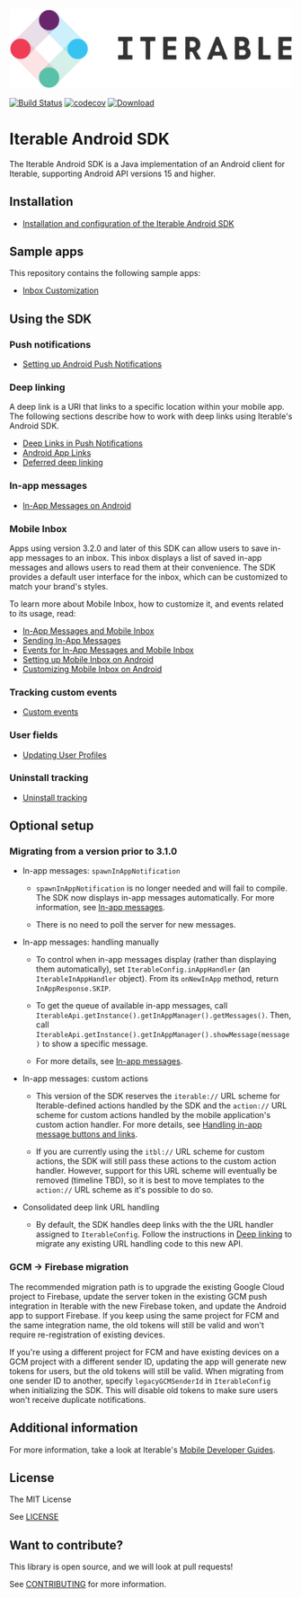 <img src="Iterable-Logo.svg">

[![Build Status](https://travis-ci.org/Iterable/iterable-android-sdk.svg?branch=master)](https://travis-ci.org/Iterable/iterable-android-sdk)
[![codecov](https://codecov.io/gh/Iterable/iterable-android-sdk/branch/master/graph/badge.svg)](https://codecov.io/gh/Iterable/iterable-android-sdk)
[![Download](https://api.bintray.com/packages/davidtruong/maven/Iterable-SDK/images/download.svg)](https://bintray.com/davidtruong/maven/Iterable-SDK/_latestVersion)

# Iterable Android SDK

The Iterable Android SDK is a Java implementation of an Android client for Iterable, supporting Android API versions 15 and higher.

## Installation

- [Installation and configuration of the Iterable Android SDK](https://support.iterable.com/hc/articles/360035019712-Iterable-s-Android-SDK-)

## Sample apps

This repository contains the following sample apps:

- [Inbox Customization](https://github.com/Iterable/iterable-android-sdk/tree/master/sample-apps/inbox-customization)

## Using the SDK

### Push notifications

- [Setting up Android Push Notifications](https://support.iterable.com/hc/articles/115000331943)

### Deep linking

A deep link is a URI that links to a specific location within your mobile 
app. The following sections describe how to work with deep links using
Iterable's Android SDK.

- [Deep Links in Push Notifications](https://support.iterable.com/hc/en-us/articles/360035453971#android-deep-links)
- [Android App Links](https://support.iterable.com/hc/en-us/articles/360035127392)
- [Deferred deep linking](https://support.iterable.com/hc/articles/360035165872)

### In-app messages

- [In-App Messages on Android](https://support.iterable.com/hc/en-us/articles/360035537231)

### Mobile Inbox

Apps using version 3.2.0 and later of this SDK can allow users to save in-app
messages to an inbox. This inbox displays a list of saved in-app messages and
allows users to read them at their convenience. The SDK provides a default user
interface for the inbox, which can be customized to match your brand's styles.

To learn more about Mobile Inbox, how to customize it, and events related to
its usage, read:

- [In-App Messages and Mobile Inbox](https://support.iterable.com/hc/articles/217517406)
- [Sending In-App Messages](https://support.iterable.com/hc/articles/360034903151)
- [Events for In-App Messages and Mobile Inbox](https://support.iterable.com/hc/articles/360038939972)
- [Setting up Mobile Inbox on Android](https://support.iterable.com/hc/articles/360038744152)
- [Customizing Mobile Inbox on Android](https://support.iterable.com/hc/articles/360039189931)

### Tracking custom events

- [Custom events](https://support.iterable.com/hc/articles/360035395671)
    
### User fields

- [Updating User Profiles](https://support.iterable.com/hc/articles/360035402611)
    
### Uninstall tracking

- [Uninstall tracking](https://support.iterable.com/hc/articles/205730229#uninstall)
## Optional setup

### Migrating from a version prior to 3.1.0

- In-app messages: `spawnInAppNotification`

    - `spawnInAppNotification` is no longer needed and will fail to compile.
    The SDK now displays in-app messages automatically. For more information,
    see [In-app messages](#in-app-messages).

    - There is no need to poll the server for new messages.

- In-app messages: handling manually

    - To control when in-app messages display (rather than displaying them
    automatically), set `IterableConfig.inAppHandler` (an
    `IterableInAppHandler` object). From its `onNewInApp` method, return
    `InAppResponse.SKIP`.

    - To get the queue of available in-app messages, call
    `IterableApi.getInstance().getInAppManager().getMessages()`. Then, call
    `IterableApi.getInstance().getInAppManager().showMessage(message)`
    to show a specific message.

    - For more details, see [In-app messages](#in-app-messages).

- In-app messages: custom actions

    - This version of the SDK reserves the `iterable://` URL scheme for
    Iterable-defined actions handled by the SDK and the `action://` URL
    scheme for custom actions handled by the mobile application's custom
    action handler. For more details, see
    [Handling in-app message buttons and links](#handling-in-app-message-buttons-and-links).

    - If you are currently using the `itbl://` URL scheme for custom actions,
    the SDK will still pass these actions to the custom action handler.
    However, support for this URL scheme will eventually be removed (timeline
    TBD), so it is best to move templates to the `action://` URL scheme as
    it's possible to do so.

- Consolidated deep link URL handling

    - By default, the SDK handles deep links with the the URL handler
    assigned to `IterableConfig`. Follow the instructions in
    [Deep linking](#deep-linking) to migrate any existing URL handling code
    to this new API.

### GCM -> Firebase migration

The recommended migration path is to upgrade the existing Google Cloud project to Firebase, update the server token in the existing GCM push integration in Iterable with the new Firebase token, and update the Android app to support Firebase. If you keep using the same project for FCM and the same integration name, the old tokens will still be valid and won't require re-registration of existing devices.

If you're using a different project for FCM and have existing devices on a GCM project with a different sender ID, updating the app will generate new tokens for users, but the old tokens will still be valid. When migrating from one sender ID to another, specify `legacyGCMSenderId` in `IterableConfig` when initializing the SDK. This will disable old tokens to make sure users won't receive duplicate notifications.

## Additional information

For more information, take a look at Iterable's [Mobile Developer Guides](https://support.iterable.com/hc/categories/360002288712).

## License

The MIT License

See [LICENSE](https://github.com/Iterable/iterable-android-sdk/blob/master/LICENSE)

## Want to contribute?

This library is open source, and we will look at pull requests!

See [CONTRIBUTING](CONTRIBUTING.md) for more information.
